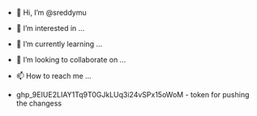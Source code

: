 - 👋 Hi, I’m @sreddymu
- 👀 I’m interested in ...
- 🌱 I’m currently learning ...
- 💞️ I’m looking to collaborate on ...
- 📫 How to reach me ...

- 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 - token for pushing  the changess

<!---
sreddymu/sreddymu is a ✨ special ✨ repository because its `README.md` (this file) appears on your GitHub profile.
You can click the Preview link to take a look at your changes.
--->
